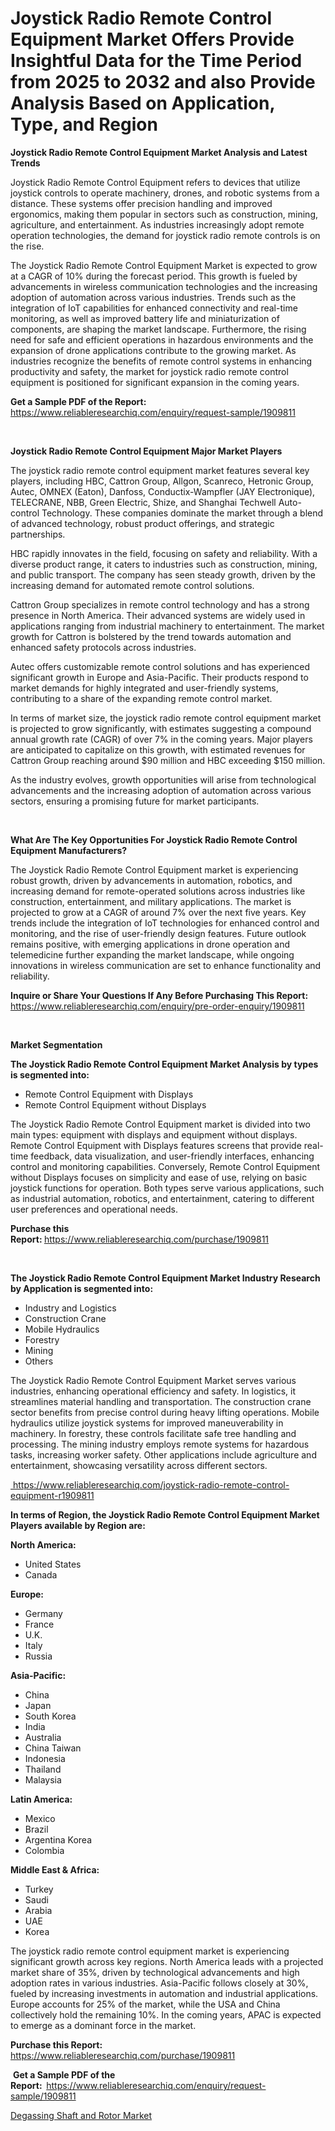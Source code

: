 <p><h1>Joystick Radio Remote Control Equipment Market Offers Provide Insightful Data for the Time Period from 2025 to 2032 and also Provide Analysis Based on Application, Type, and Region</h1></p><p><strong>Joystick Radio Remote Control Equipment Market Analysis and Latest Trends</strong></p>
<p><p>Joystick Radio Remote Control Equipment refers to devices that utilize joystick controls to operate machinery, drones, and robotic systems from a distance. These systems offer precision handling and improved ergonomics, making them popular in sectors such as construction, mining, agriculture, and entertainment. As industries increasingly adopt remote operation technologies, the demand for joystick radio remote controls is on the rise.</p><p>The Joystick Radio Remote Control Equipment Market is expected to grow at a CAGR of 10% during the forecast period. This growth is fueled by advancements in wireless communication technologies and the increasing adoption of automation across various industries. Trends such as the integration of IoT capabilities for enhanced connectivity and real-time monitoring, as well as improved battery life and miniaturization of components, are shaping the market landscape. Furthermore, the rising need for safe and efficient operations in hazardous environments and the expansion of drone applications contribute to the growing market. As industries recognize the benefits of remote control systems in enhancing productivity and safety, the market for joystick radio remote control equipment is positioned for significant expansion in the coming years.</p></p>
<p><strong>Get a Sample PDF of the Report:&nbsp;</strong> <a href="https://www.reliableresearchiq.com/enquiry/request-sample/1909811?utm_campaign=2395&utm_medium=2&utm_source=Github&utm_content=ia&utm_term=01032025&utm_id=joystick-radio-remote-control-equipment">https://www.reliableresearchiq.com/enquiry/request-sample/1909811</a></p>
<p>&nbsp;</p>
<p><strong>Joystick Radio Remote Control Equipment Major Market Players</strong></p>
<p><p>The joystick radio remote control equipment market features several key players, including HBC, Cattron Group, Allgon, Scanreco, Hetronic Group, Autec, OMNEX (Eaton), Danfoss, Conductix-Wampfler (JAY Electronique), TELECRANE, NBB, Green Electric, Shize, and Shanghai Techwell Auto-control Technology. These companies dominate the market through a blend of advanced technology, robust product offerings, and strategic partnerships.</p><p>HBC rapidly innovates in the field, focusing on safety and reliability. With a diverse product range, it caters to industries such as construction, mining, and public transport. The company has seen steady growth, driven by the increasing demand for automated remote control solutions. </p><p>Cattron Group specializes in remote control technology and has a strong presence in North America. Their advanced systems are widely used in applications ranging from industrial machinery to entertainment. The market growth for Cattron is bolstered by the trend towards automation and enhanced safety protocols across industries.</p><p>Autec offers customizable remote control solutions and has experienced significant growth in Europe and Asia-Pacific. Their products respond to market demands for highly integrated and user-friendly systems, contributing to a share of the expanding remote control market.</p><p>In terms of market size, the joystick radio remote control equipment market is projected to grow significantly, with estimates suggesting a compound annual growth rate (CAGR) of over 7% in the coming years. Major players are anticipated to capitalize on this growth, with estimated revenues for Cattron Group reaching around $90 million and HBC exceeding $150 million.</p><p>As the industry evolves, growth opportunities will arise from technological advancements and the increasing adoption of automation across various sectors, ensuring a promising future for market participants.</p></p>
<p>&nbsp;</p>
<p><strong>What Are The Key Opportunities For Joystick Radio Remote Control Equipment Manufacturers?</strong></p>
<p><p>The Joystick Radio Remote Control Equipment market is experiencing robust growth, driven by advancements in automation, robotics, and increasing demand for remote-operated solutions across industries like construction, entertainment, and military applications. The market is projected to grow at a CAGR of around 7% over the next five years. Key trends include the integration of IoT technologies for enhanced control and monitoring, and the rise of user-friendly design features. Future outlook remains positive, with emerging applications in drone operation and telemedicine further expanding the market landscape, while ongoing innovations in wireless communication are set to enhance functionality and reliability.</p></p>
<p><strong>Inquire or Share Your Questions If Any Before Purchasing This Report:</strong> <a href="https://www.reliableresearchiq.com/enquiry/pre-order-enquiry/1909811?utm_campaign=2395&utm_medium=2&utm_source=Github&utm_content=ia&utm_term=01032025&utm_id=joystick-radio-remote-control-equipment">https://www.reliableresearchiq.com/enquiry/pre-order-enquiry/1909811</a></p>
<p>&nbsp;</p>
<p><strong>Market Segmentation</strong></p>
<p><strong>The Joystick Radio Remote Control Equipment Market Analysis by types is segmented into:</strong></p>
<p><ul><li>Remote Control Equipment with Displays</li><li>Remote Control Equipment without Displays</li></ul></p>
<p><p>The Joystick Radio Remote Control Equipment market is divided into two main types: equipment with displays and equipment without displays. Remote Control Equipment with Displays features screens that provide real-time feedback, data visualization, and user-friendly interfaces, enhancing control and monitoring capabilities. Conversely, Remote Control Equipment without Displays focuses on simplicity and ease of use, relying on basic joystick functions for operation. Both types serve various applications, such as industrial automation, robotics, and entertainment, catering to different user preferences and operational needs.</p></p>
<p><strong>Purchase this Report:&nbsp;</strong><a href="https://www.reliableresearchiq.com/purchase/1909811?utm_campaign=2395&utm_medium=2&utm_source=Github&utm_content=ia&utm_term=01032025&utm_id=joystick-radio-remote-control-equipment">https://www.reliableresearchiq.com/purchase/1909811</a></p>
<p>&nbsp;</p>
<p><strong>The Joystick Radio Remote Control Equipment Market Industry Research by Application is segmented into:</strong></p>
<p><ul><li>Industry and Logistics</li><li>Construction Crane</li><li>Mobile Hydraulics</li><li>Forestry</li><li>Mining</li><li>Others</li></ul></p>
<p><p>The Joystick Radio Remote Control Equipment Market serves various industries, enhancing operational efficiency and safety. In logistics, it streamlines material handling and transportation. The construction crane sector benefits from precise control during heavy lifting operations. Mobile hydraulics utilize joystick systems for improved maneuverability in machinery. In forestry, these controls facilitate safe tree handling and processing. The mining industry employs remote systems for hazardous tasks, increasing worker safety. Other applications include agriculture and entertainment, showcasing versatility across different sectors.</p></p>
<p><a href="https://www.reliableresearchiq.com/joystick-radio-remote-control-equipment-r1909811?utm_campaign=2395&utm_medium=2&utm_source=Github&utm_content=ia&utm_term=01032025&utm_id=joystick-radio-remote-control-equipment">&nbsp;https://www.reliableresearchiq.com/joystick-radio-remote-control-equipment-r1909811</a></p>
<p><strong>In terms of Region, the Joystick Radio Remote Control Equipment Market Players available by Region are:</strong></p>
<p>
    <p> <strong> North America: </strong>
        <ul>
            <li>United States</li>
            <li>Canada</li>
        </ul>
        </p> 
    <p> <strong> Europe: </strong>
        <ul>
            <li>Germany</li>
            <li>France</li>
            <li>U.K.</li>
            <li>Italy</li>
            <li>Russia</li>
        </ul>
        </p> 
    <p> <strong> Asia-Pacific: </strong>
        <ul>
            <li>China</li>
            <li>Japan</li>
            <li>South Korea</li>
            <li>India</li>
            <li>Australia</li>
            <li>China Taiwan</li>
            <li>Indonesia</li>
            <li>Thailand</li>
            <li>Malaysia</li>
        </ul>
        </p> 
    <p> <strong> Latin America: </strong>
        <ul>
            <li>Mexico</li>
            <li>Brazil</li>
            <li>Argentina Korea</li>
            <li>Colombia</li>
        </ul>
        </p> 
    <p> <strong> Middle East & Africa: </strong>
        <ul>
            <li>Turkey</li>
            <li>Saudi</li>
            <li>Arabia</li>
            <li>UAE</li>
            <li>Korea</li>
        </ul>
    </p>
    </p>
<p><p>The joystick radio remote control equipment market is experiencing significant growth across key regions. North America leads with a projected market share of 35%, driven by technological advancements and high adoption rates in various industries. Asia-Pacific follows closely at 30%, fueled by increasing investments in automation and industrial applications. Europe accounts for 25% of the market, while the USA and China collectively hold the remaining 10%. In the coming years, APAC is expected to emerge as a dominant force in the market.</p></p>
<p><strong>Purchase this Report: </strong><a href="https://www.reliableresearchiq.com/purchase/1909811?utm_campaign=2395&utm_medium=2&utm_source=Github&utm_content=ia&utm_term=01032025&utm_id=joystick-radio-remote-control-equipment">https://www.reliableresearchiq.com/purchase/1909811</a></p>
<p>&nbsp;<strong>Get a Sample PDF of the Report:&nbsp;&nbsp;</strong><a href="https://www.reliableresearchiq.com/enquiry/request-sample/1909811?utm_campaign=2395&utm_medium=2&utm_source=Github&utm_content=ia&utm_term=01032025&utm_id=joystick-radio-remote-control-equipment">https://www.reliableresearchiq.com/enquiry/request-sample/1909811</a></p>
<p><strong></strong></p>
<p><p><a href="https://github.com/hillsmyung726/Market-Research-Report-List-1/blob/main/degassing-shaft-and-rotor-market.md?utm_campaign=2395&utm_medium=2&utm_source=Github&utm_content=ia&utm_term=01032025&utm_id=joystick-radio-remote-control-equipment">Degassing Shaft and Rotor Market</a></p></p>